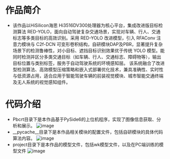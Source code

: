 # 作品简介
- 该作品以HiSilicon海思 Hi3516DV300处理器为核心平台，集成改进版目标检测算法 RED-YOLO，面向自动驾驶复杂交通场景，实现对车辆、行人、交通标志等多类目标的高效识别。采用 RED-YOLO 改进模型，引入 RFAConv 注意力模块与 C2f-DCN 可变形卷积结构，自研模块DAP及PBR，显著提升复杂场景下的检测鲁棒性，对小目标、遮挡目标识别效果优于传统 YOLO 模型。能同时检测并区分多类交通目标（如车辆、行人、交通标志、障碍物等），输出目标位置与类别标签，服务于自动驾驶系统的环境感知层。
该系统融合了改进型检测算法、高效模型压缩策略和嵌入式部署优化技术，兼具准确性、实时性与低资源占用，适合应用于智能驾驶车辆的前装视觉模块、城市智能交通终端及无人系统的视觉感知组件。

# 代码介绍
- Pbcrt目录下是本作品基于PySide6的上位机程序，实现了图像信息获取、分析和展示。
  ![image](https://github.com/user-attachments/assets/e3d3d4ba-0508-4066-88d0-241897c4aeb8)
- __pycache__目录下是本作品相关模块的配置文件，包括自研模块的具体代码算法内容。
  ![image](https://github.com/user-attachments/assets/63b4c1e1-af73-4f22-9b01-02ce86341ec1)
- project目录下是本作品的模型文件，包括wk模型文件，以及在PC端训练的模型文件
  ![image](https://github.com/user-attachments/assets/77c00bb1-3ecd-4a5b-a63e-23ddcc7198a4)

